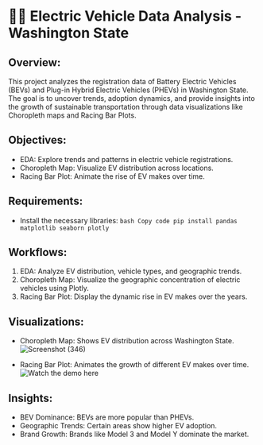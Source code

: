 # 🚗🔋 Electric Vehicle Data Analysis - Washington State
## Overview:
This project analyzes the registration data of Battery Electric Vehicles (BEVs) and Plug-in Hybrid Electric Vehicles (PHEVs) in Washington State. The goal is to uncover trends, adoption dynamics, and provide insights into the growth of sustainable transportation through data visualizations like Choropleth maps and Racing Bar Plots.

## Objectives:
- EDA: Explore trends and patterns in electric vehicle registrations.
- Choropleth Map: Visualize EV distribution across locations.
- Racing Bar Plot: Animate the rise of EV makes over time.

## Requirements:
- Install the necessary libraries: `bash
Copy code
pip install pandas matplotlib seaborn plotly`

## Workflows:
1. EDA: Analyze EV distribution, vehicle types, and geographic trends.
2. Choropleth Map: Visualize the geographic concentration of electric vehicles using Plotly.
3. Racing Bar Plot: Display the dynamic rise in EV makes over the years.

## Visualizations:
- Choropleth Map: Shows EV distribution across Washington State.
![Screenshot (346)](https://github.com/user-attachments/assets/d65f379c-3120-43f4-85df-2cc63827ffe5)

- Racing Bar Plot: Animates the growth of different EV makes over time.
![Watch the demo here](https://github.com/user-attachments/assets/39cdadd8-3aa9-4ef3-aa97-36c6e4b9a0a2)


## Insights:
- BEV Dominance: BEVs are more popular than PHEVs.
- Geographic Trends: Certain areas show higher EV adoption.
- Brand Growth: Brands like Model 3 and Model Y dominate the market.
